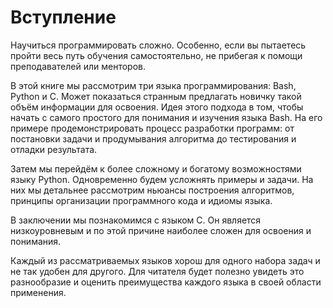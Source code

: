 # Вступление

Научиться программировать сложно. Особенно, если вы пытаетесь пройти весь путь обучения самостоятельно, не прибегая к помощи преподавателей или менторов.

В этой книге мы рассмотрим три языка программирования: Bash, Python и C. Может показаться странным предлагать новичку такой объём информации для освоения. Идея этого подхода в том, чтобы начать с самого простого для понимания и изучения языка Bash. На его примере продемонстрировать процесс разработки программ: от постановки задачи и продумывания алгоритма до тестирования и отладки результата.

Затем мы перейдём к более сложному и богатому возможностями языку Python. Одновременно будем усложнять примеры и задачи. На них мы детальнее рассмотрим ньюансы построения алгоритмов, принципы организации программного кода и идиомы языка.

В заключении мы познакомимся с языком C. Он является низкоуровневым и по этой причине наиболее сложен для освоения и понимания.

Каждый из рассматриваемых языков хорош для одного набора задач и не так удобен для другого. Для читателя будет полезно увидеть это разнообразие и оценить преимущества каждого языка в своей области применения. 